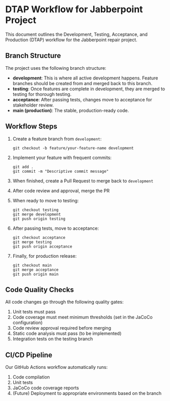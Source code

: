 # DTAP Workflow for Jabberpoint Project

This document outlines the Development, Testing, Acceptance, and Production (DTAP) workflow for the Jabberpoint repair project.

## Branch Structure

The project uses the following branch structure:

- **development**: This is where all active development happens. Feature branches should be created from and merged back to this branch.
- **testing**: Once features are complete in development, they are merged to testing for thorough testing.
- **acceptance**: After passing tests, changes move to acceptance for stakeholder review.
- **main (production)**: The stable, production-ready code.

## Workflow Steps

1. Create a feature branch from `development`:
   ```
   git checkout -b feature/your-feature-name development
   ```

2. Implement your feature with frequent commits:
   ```
   git add .
   git commit -m "Descriptive commit message"
   ```

3. When finished, create a Pull Request to merge back to `development`

4. After code review and approval, merge the PR

5. When ready to move to testing:
   ```
   git checkout testing
   git merge development
   git push origin testing
   ```

6. After passing tests, move to acceptance:
   ```
   git checkout acceptance
   git merge testing
   git push origin acceptance
   ```

7. Finally, for production release:
   ```
   git checkout main
   git merge acceptance
   git push origin main
   ```

## Code Quality Checks

All code changes go through the following quality gates:

1. Unit tests must pass
2. Code coverage must meet minimum thresholds (set in the JaCoCo configuration)
3. Code review approval required before merging
4. Static code analysis must pass (to be implemented)
5. Integration tests on the testing branch

## CI/CD Pipeline

Our GitHub Actions workflow automatically runs:

1. Code compilation
2. Unit tests
3. JaCoCo code coverage reports
4. (Future) Deployment to appropriate environments based on the branch
